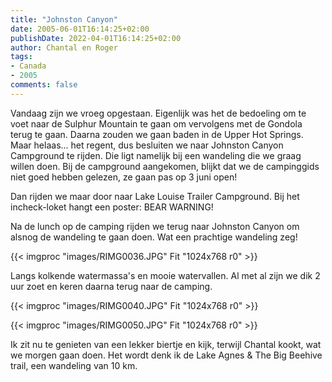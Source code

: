 ```yaml
---
title: "Johnston Canyon"
date: 2005-06-01T16:14:25+02:00
publishDate: 2022-04-01T16:14:25+02:00
author: Chantal en Roger
tags:
- Canada
- 2005
comments: false
---
```


Vandaag zijn we vroeg opgestaan. Eigenlijk was het de bedoeling om te voet naar de Sulphur Mountain te gaan om vervolgens met de Gondola terug te gaan. Daarna zouden we gaan baden in de Upper Hot Springs. Maar helaas... het regent, dus besluiten we naar Johnston Canyon Campground te rijden. Die ligt namelijk bij een wandeling die we graag willen doen. Bij de campground aangekomen, blijkt dat we de campinggids niet goed hebben gelezen, ze gaan pas op 3 juni open!

Dan rijden we maar door naar Lake Louise Trailer Campground. Bij het incheck-loket hangt een poster: BEAR WARNING!

Na de lunch op de camping rijden we terug naar Johnston Canyon om alsnog de wandeling te gaan doen. Wat een prachtige wandeling zeg!

{{< imgproc "images/RIMG0036.JPG" Fit "1024x768 r0" >}}

Langs kolkende watermassa's en mooie watervallen. Al met al zijn we dik 2 uur zoet en keren daarna terug naar de camping.

{{< imgproc "images/RIMG0040.JPG" Fit "1024x768 r0" >}}

{{< imgproc "images/RIMG0050.JPG" Fit "1024x768 r0" >}}

Ik zit nu te genieten van een lekker biertje en kijk, terwijl Chantal kookt, wat we morgen gaan doen. Het wordt denk ik de Lake Agnes & The Big Beehive trail, een wandeling van 10 km.

